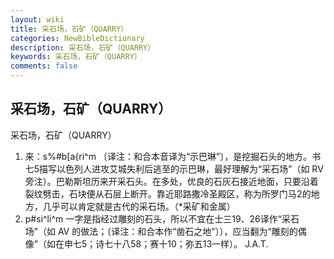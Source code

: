 ```yaml
---
layout: wiki
title: 采石场，石矿（QUARRY）
categories: NewBibleDictionary
description: 采石场，石矿（QUARRY）
keywords: 采石场，石矿（QUARRY）
comments: false
---
```


## 采石场，石矿（QUARRY）



采石场，石矿（QUARRY）
1. 来：s%#b[a{ri^m 〔译注：和合本音译为“示巴琳”〕，是挖掘石头的地方。书七5描写以色列人进攻艾城失利后逃至的示巴琳，最好理解为“采石场”（如 RV 旁注）。巴勒斯坦历来开采石头。在多处，优良的石灰石接近地面，只要沿着裂纹劈击，石块便从石层上断开。靠近耶路撒冷圣殿区，称为所罗门马的地方，几乎可以肯定就是古代的采石场。（*采矿和金属）
2. p#si^li^m 一字是指经过雕刻的石头，所以不宜在士三19、26译作“采石场”（如 AV 的做法；〔译注：和合本作“凿石之地”〕），应当翻为“雕刻的偶像”（如在申七5；诗七十八58；赛十10；弥五13一样）。
J.A.T.





